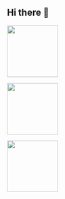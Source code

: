 ## Hi there 👋

<!--
<p align="left">
  <a href="https://github.com/2230217aya/Syskai-AnonyBoard"><img src="https://github-readme-stats.vercel.app/api/pin/?username=2230217aya&repo=Syskai-AnonyBoard&theme=vue" height="120px"></a>
</p>
-->
<p align="left">
  <a href="https://github.com/tapipipipi/Cacalia"><img src="https://github-readme-stats.vercel.app/api/pin/?username=tapipipipi&repo=Cacalia&theme=vue" height="120px"></a>
</p>
<p align="left">
  <a href="https://github.com/noonyuu/fontain_of_words"><img src="https://github-readme-stats.vercel.app/api/pin/?username=noonyuu&repo=fontain_of_words&theme=vue" height="120px"></a>
</p>
<p align="left">
  <a href="https://github.com/mod0dethink/UniVivid"><img src="https://github-readme-stats.vercel.app/api/pin/?username=mod0dethink&repo=UniVivid&theme=vue" height="120px"></a>
</p>
